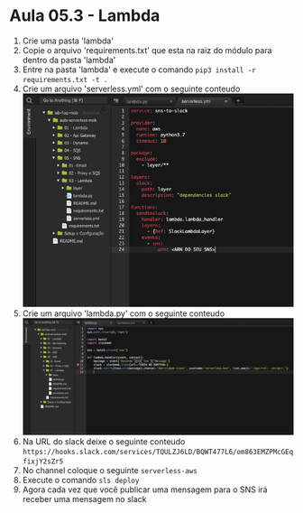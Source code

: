 # Aula 05.3 - Lambda

1. Crie uma pasta 'lambda'
2. Copie o arquivo 'requirements.txt' que esta na raiz do módulo para dentro da pasta 'lambda'
3. Entre na pasta 'lambda' e execute o comando `pip3 install -r requirements.txt -t .`
4. Crie um arquivo 'serverless.yml' com o seguinte conteudo
![img/lambda-01.png](img/lambda-01.png)
5. Crie um arquivo 'lambda.py' com o seguinte conteudo
![img/lambda-02.png](img/lambda-02.png)
6. Na URL do slack deixe o seguinte conteudo `https://hooks.slack.com/services/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`
7. No channel coloque o seguinte `serverless-aws`
8. Execute o comando `sls deploy`
9. Agora cada vez que você publicar uma mensagem para o SNS irá receber uma mensagem no slack

